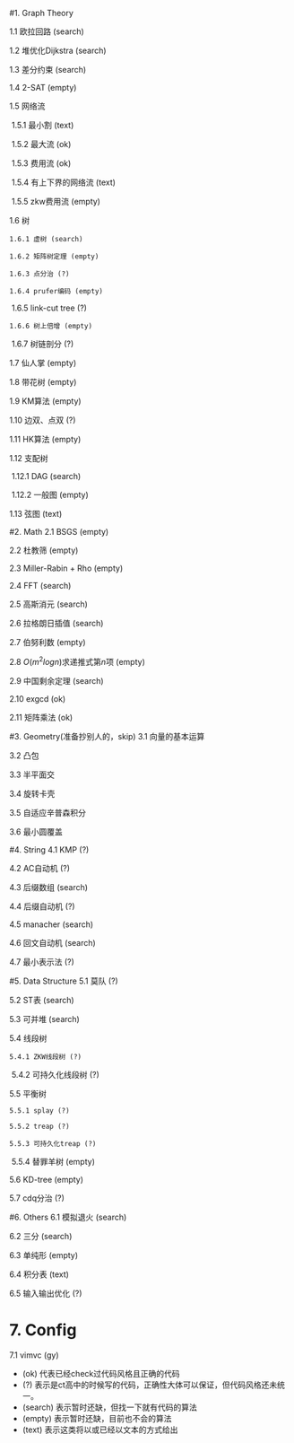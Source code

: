 #1. Graph Theory

  1.1 欧拉回路 (search)

  1.2 堆优化Dijkstra (search)

  1.3 差分约束 (search)

  1.4 2-SAT (empty)

  1.5 网络流

​	1.5.1 最小割 (text)

​	1.5.2 最大流 (ok)

​	1.5.3 费用流 (ok)

​	1.5.4 有上下界的网络流 (text)

​	1.5.5 zkw费用流 (empty)

  1.6 树

  	1.6.1 虚树 (search)

  	1.6.2 矩阵树定理 (empty)

  	1.6.3 点分治 (?)

 	1.6.4 prufer编码 (empty)

​	1.6.5 link-cut tree (?)

  	1.6.6 树上倍增 (empty)

​	1.6.7 树链剖分 (?)

  1.7 仙人掌 (empty)

  1.8 带花树 (empty)

  1.9 KM算法 (empty)

  1.10 边双、点双 (?)

  1.11 HK算法 (empty)

  1.12 支配树

​	1.12.1 DAG (search)

​	1.12.2 一般图 (empty)

  1.13 弦图 (text)

#2. Math
  2.1 BSGS (empty)

  2.2 杜教筛 (empty)

  2.3 Miller-Rabin + Rho (empty)

  2.4 FFT (search)

  2.5 高斯消元 (search)

  2.6 拉格朗日插值 (search)

  2.7 伯努利数 (empty)

  2.8 $O(m^2 logn)$求递推式第$n$项 (empty)

  2.9 中国剩余定理 (search)

  2.10 exgcd (ok)

  2.11 矩阵乘法 (ok)

#3. Geometry(准备抄别人的，skip)
  3.1 向量的基本运算

  3.2 凸包

  3.3 半平面交

  3.4 旋转卡壳

  3.5 自适应辛普森积分

  3.6 最小圆覆盖

#4. String
  4.1 KMP (?)

  4.2 AC自动机 (?)

  4.3 后缀数组 (search)

  4.4 后缀自动机 (?)

  4.5 manacher (search)

  4.6 回文自动机 (search)

  4.7 最小表示法 (?)

#5. Data Structure
  5.1 莫队 (?)

  5.2 ST表 (search)

  5.3 可并堆 (search)

  5.4 线段树

  	5.4.1 ZKW线段树 (?)

​	5.4.2 可持久化线段树 (?)

  5.5 平衡树

  	5.5.1 splay (?)

  	5.5.2 treap (?)

  	5.5.3 可持久化treap (?)

​	5.5.4 替罪羊树 (empty)

  5.6 KD-tree (empty)

  5.7 cdq分治 (?)

#6. Others
  6.1 模拟退火 (search)

  6.2 三分 (search)

  6.3 单纯形 (empty)

  6.4 积分表 (text)

  6.5 输入输出优化 (?)

# 7. Config

  7.1 vimvc (gy)



* (ok) 代表已经check过代码风格且正确的代码
* (?) 表示是ct高中的时候写的代码，正确性大体可以保证，但代码风格还未统一。
* (search) 表示暂时还缺，但找一下就有代码的算法
* (empty) 表示暂时还缺，目前也不会的算法
* (text) 表示这类将以或已经以文本的方式给出